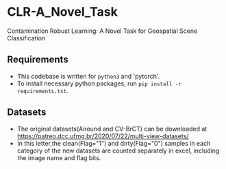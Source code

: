 # CLR-A_Novel_Task
Contamination Robust Learning: A Novel Task for Geospatial Scene Classification
## Requirements
- This codebase is written for `python3` and 'pytorch'.
- To install necessary python packages, run `pip install -r requirements.txt`.
## Datasets
- The original datasets(Airound and CV-BrCT) can be downloaded at https://patreo.dcc.ufmg.br/2020/07/22/multi-view-datasets/
- In this letter,the clean(Flag="1") and dirty(Flag="0") samples in each category of the new datasets are counted separately in excel, including the image name and flag bits.
